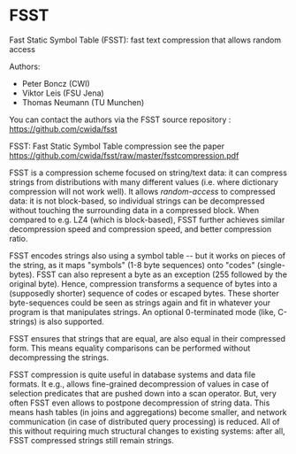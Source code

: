 # FSST
Fast Static Symbol Table (FSST): fast text compression that allows random access 

Authors:
- Peter Boncz (CWI)
- Viktor Leis (FSU Jena)
- Thomas Neumann (TU Munchen)

You can contact the authors via the FSST source repository : https://github.com/cwida/fsst

FSST: Fast Static Symbol Table compression
see the paper https://github.com/cwida/fsst/raw/master/fsstcompression.pdf

FSST is a compression scheme focused on string/text data: it can compress strings from distributions with many different values (i.e. where dictionary compression will not work well). It allows *random-access* to compressed data: it is not block-based, so individual strings can be decompressed without touching the surrounding data in a compressed block. When compared to e.g. LZ4 (which is block-based), FSST further achieves similar decompression speed and compression speed, and better compression ratio.

FSST encodes strings also using a symbol table -- but it works on pieces of the string, as it maps "symbols" (1-8 byte sequences) onto "codes" (single-bytes). FSST can also represent a byte as an exception (255 followed by the original byte). Hence, compression transforms a sequence of bytes into a (supposedly shorter) sequence of codes or escaped bytes. These shorter byte-sequences could be seen as strings again and fit in whatever your program is that manipulates strings. An optional 0-terminated mode (like, C-strings) is also supported.

FSST ensures that strings that are equal, are also equal in their compressed form. This means equality comparisons can be performed without decompressing the strings.

FSST compression is quite useful in database systems and data file formats. It e.g., allows fine-grained decompression of values in case of selection predicates that are pushed down into a scan operator. But, very often FSST even allows to postpone decompression of string data. This means hash tables (in joins and aggregations) become smaller, and network communication (in case of distributed query processing) is reduced. All of this without requiring much structural changes to existing systems: after all, FSST compressed strings still remain strings.
